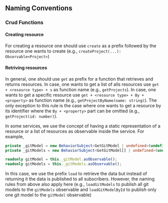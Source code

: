 <!--
 ~ SPDX-FileCopyrightText: Copyright DB Netz AG and the capella-collab-manager contributors
 ~ SPDX-License-Identifier: Apache-2.0
 -->

## Naming Conventions

### Crud Functions

#### Creating resource

For creating a resource one should use `create` as a prefix followed by the
resource one wants to create (e.g., `createProject(...): Observable<Project>`)

#### Retriving resources

In general, one should use `get` as prefix for a function that retrieves and
returns resources. In case, one wants to get a list of alls resources use
`get + <resource type> + s` as function name (e.g., `getProjects`). In case,
one wants to get a specific resource use
`get + <resource type> + By + <property>` as function name (e.g.,
`getProjectByName(name: string)`). The only exception to this rule is the case
where one wants to get a resource by its identifier where the `By + <property>`
part can be omitted (e.g., `getProject(id: number)`).

In some services, we use the concept of having a static representation of a
resource or a list of resources as observable inside the service. For example,

```ts
private _gitModel = new BehaviorSubject<GetGitModel | undefined>(undefined);
private _gitModels = new BehaviorSubject<GetGitModel[] | undefined>(undefined);

readonly gitModel = this._gitModel.asObservable();
readonly gitModels = this._gitModels.asObservable();
```

In this case, we use the prefix `load` to retrieve the data but instead of
returning it the data is published to all subscribers. However, the naming
rules from above also apply here (e.g., `loadGitModels` to publish all git
models to the `gitModels` observable and `loadGitModelById` to publish only one
git model to the `gitModel` observable)

